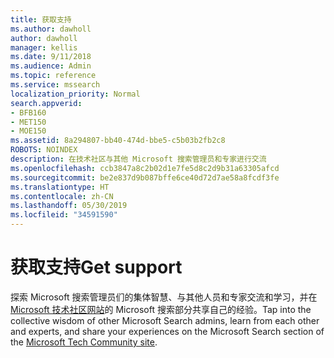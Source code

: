 ```yaml
---
title: 获取支持
ms.author: dawholl
author: dawholl
manager: kellis
ms.date: 9/11/2018
ms.audience: Admin
ms.topic: reference
ms.service: mssearch
localization_priority: Normal
search.appverid:
- BFB160
- MET150
- MOE150
ms.assetid: 8a294807-bb40-474d-bbe5-c5b03b2fb2c8
ROBOTS: NOINDEX
description: 在技术社区与其他 Microsoft 搜索管理员和专家进行交流
ms.openlocfilehash: ccb3847a8c2b02d1e7fe5d8c2d9b31a63305afcd
ms.sourcegitcommit: be2e837d9b087bffe6ce40d72d7ae58a8fcdf3fe
ms.translationtype: HT
ms.contentlocale: zh-CN
ms.lasthandoff: 05/30/2019
ms.locfileid: "34591590"
---
```

# <a name="get-support"></a><span data-ttu-id="58122-103">获取支持</span><span class="sxs-lookup"><span data-stu-id="58122-103">Get support</span></span>

<span data-ttu-id="58122-104">探索 Microsoft 搜索管理员们的集体智慧、与其他人员和专家交流和学习，并在 [Microsoft 技术社区网站](https://techcommunity.microsoft.com/t5/Microsoft-Search/ct-p/MicrosoftSearch)的 Microsoft 搜索部分共享自己的经验。</span><span class="sxs-lookup"><span data-stu-id="58122-104">Tap into the collective wisdom of other Microsoft Search admins, learn from each other and experts, and share your experiences on the Microsoft Search section of the [Microsoft Tech Community site](https://techcommunity.microsoft.com/t5/Microsoft-Search/ct-p/MicrosoftSearch).</span></span>

  

